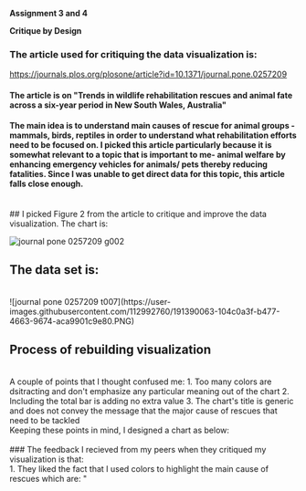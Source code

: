 **Assignment 3 and 4**

**Critique by Design**

### The article used for critiquing the data visualization is:
https://journals.plos.org/plosone/article?id=10.1371/journal.pone.0257209

#### The article is on "Trends in wildlife rehabilitation rescues and animal fate across a six-year period in New South Wales, Australia"
#### The main idea is to understand main causes of rescue for animal groups - mammals, birds, reptiles in order to understand what rehabilitation efforts need to be focused on. I picked this article particularly because it is somewhat relevant to a topic that is important to me- animal welfare by enhancing emergency vehicles for animals/ pets thereby reducing fatalities. Since I was unable to get direct data for this topic, this article falls close enough. 

<br/>
## I picked Figure 2 from the article to critique and improve the data visualization. The chart is:
<br/>

![journal pone 0257209 g002](https://user-images.githubusercontent.com/112992760/191389420-5f8f74f6-2749-455c-8eb1-3efcb5b0efe1.PNG)

## The data set is:
<br/>
![journal pone 0257209 t007](https://user-images.githubusercontent.com/112992760/191390063-104c0a3f-b477-4663-9674-aca9901c9e80.PNG)

## Process of rebuilding visualization
<br/>
A couple of points that I thought confused me:
1. Too many colors are dsitracting and don't emphasize any particular meaning out of the chart
2. Including the total bar is adding no extra value
3. The chart's title is generic and does not convey the message that the major cause of rescues that need to be tackled
<br/>
Keeping these points in mind, I designed a chart as below:
<br/>

<br/>
### The feedback I recieved from my peers when they critiqued my visualization is that:
<br/>
1. They liked the fact that I used colors to highlight the main cause of rescues which are: "








